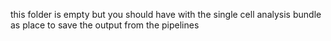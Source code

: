 this folder is empty but you should have with the single cell analysis bundle as place to save the output from the pipelines